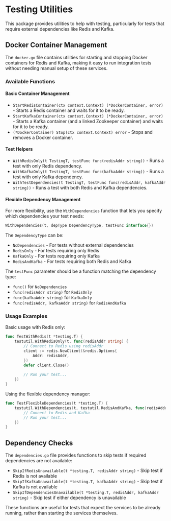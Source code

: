 # Testing Utilities

This package provides utilities to help with testing, particularly for tests that require external dependencies like Redis and Kafka.

## Docker Container Management

The `docker.go` file contains utilities for starting and stopping Docker containers for Redis and Kafka, making it easy to run integration tests without needing manual setup of these services.

### Available Functions

#### Basic Container Management

- `StartRedisContainer(ctx context.Context) (*DockerContainer, error)` - Starts a Redis container and waits for it to be ready.
- `StartKafkaContainer(ctx context.Context) (*DockerContainer, error)` - Starts a Kafka container (and a linked Zookeeper container) and waits for it to be ready.
- `(*DockerContainer) Stop(ctx context.Context) error` - Stops and removes a Docker container.

#### Test Helpers

- `WithRedisOnly(t TestingT, testFunc func(redisAddr string))` - Runs a test with only Redis dependency.
- `WithKafkaOnly(t TestingT, testFunc func(kafkaAddr string))` - Runs a test with only Kafka dependency.
- `WithTestDependencies(t TestingT, testFunc func(redisAddr, kafkaAddr string))` - Runs a test with both Redis and Kafka dependencies.

#### Flexible Dependency Management

For more flexibility, use the `WithDependencies` function that lets you specify which dependencies your test needs:

```go
WithDependencies(t, depType DependencyType, testFunc interface{})
```

The `DependencyType` can be:
- `NoDependencies` - For tests without external dependencies
- `RedisOnly` - For tests requiring only Redis
- `KafkaOnly` - For tests requiring only Kafka
- `RedisAndKafka` - For tests requiring both Redis and Kafka

The `testFunc` parameter should be a function matching the dependency type:
- `func()` for `NoDependencies`
- `func(redisAddr string)` for `RedisOnly`
- `func(kafkaAddr string)` for `KafkaOnly`
- `func(redisAddr, kafkaAddr string)` for `RedisAndKafka`

### Usage Examples

Basic usage with Redis only:

```go
func TestWithRedis(t *testing.T) {
    testutil.WithRedisOnly(t, func(redisAddr string) {
        // Connect to Redis using redisAddr
        client := redis.NewClient(&redis.Options{
            Addr: redisAddr,
        })
        defer client.Close()
        
        // Run your test...
    })
}
```

Using the flexible dependency manager:

```go
func TestFlexibleDependencies(t *testing.T) {
    testutil.WithDependencies(t, testutil.RedisAndKafka, func(redisAddr, kafkaAddr string) {
        // Connect to Redis and Kafka
        // Run your test...
    })
}
```

## Dependency Checks

The `dependencies.go` file provides functions to skip tests if required dependencies are not available:

- `SkipIfRedisUnavailable(t *testing.T, redisAddr string)` - Skip test if Redis is not available
- `SkipIfKafkaUnavailable(t *testing.T, kafkaAddr string)` - Skip test if Kafka is not available  
- `SkipIfDependenciesUnavailable(t *testing.T, redisAddr, kafkaAddr string)` - Skip test if either dependency is unavailable

These functions are useful for tests that expect the services to be already running, rather than starting the services themselves. 
